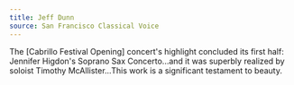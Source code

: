 ```yaml
---
title: Jeff Dunn
source: San Francisco Classical Voice
---
```

The [Cabrillo Festival Opening] concert's highlight concluded its first half: Jennifer Higdon's Soprano Sax Concerto...and it was superbly realized by soloist Timothy McAllister...This work is a significant testament to beauty.